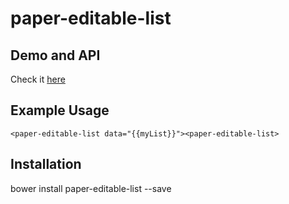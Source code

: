 # paper-editable-list


## Demo and API

Check it [here](https://timyhac.github.io/paper-editable-list/)

## Example Usage

`<paper-editable-list data="{{myList}}"><paper-editable-list>`

## Installation

bower install paper-editable-list --save

